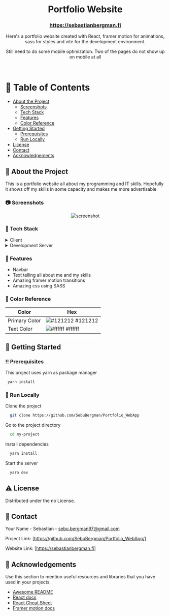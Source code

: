<div align="center">
  <h1>Portfolio Website</h1>
  <h3><a href="https://sebastianbergman.fi">https://sebastianbergman.fi</a></h3>
  
  <p>
    Here's a portfolio website created with React, framer motion for animations, sass for styles and vite for the development environment.
  </p>
  <p>
    Still need to do some mobile optimization. Two of the pages do not show up on mobile at all
  </p>
   
</div>

<br />

<!-- Table of Contents -->

# :notebook_with_decorative_cover: Table of Contents

- [About the Project](#star2-about-the-project)
  - [Screenshots](#camera-screenshots)
  - [Tech Stack](#space_invader-tech-stack)
  - [Features](#dart-features)
  - [Color Reference](#art-color-reference)
- [Getting Started](#toolbox-getting-started)
  - [Prerequisites](#bangbang-prerequisites)
  - [Run Locally](#running-run-locally)
- [License](#warning-license)
- [Contact](#handshake-contact)
- [Acknowledgements](#gem-acknowledgements)

<!-- About the Project -->

## :star2: About the Project

This is a portfolio website all about my programming and IT skills. Hopefully it shows off my skills in some capacity and makes me more advertisable

<!-- Screenshots -->

### :camera: Screenshots

<div align="center"> 
  <img src="https://github.com/SebuBergman/Portfolio_WebApp/blob/main/public/Portfolio_video.mp4" alt="screenshot" />
</div>

<!-- TechStack -->

### :space_invader: Tech Stack

<details>
  <summary>Client</summary>
  <ul>
    <li><a href="https://reactjs.org/">React.js</a></li>
    <li><a href="https://www.framer.com/motion/">Framer motion</a></li>
    <li><a href="https://sass-lang.com">Sass</a></li>
  </ul>
</details>

<details>
  <summary>Development Server</summary>
  <ul>
    <li><a href="https://vitejs.dev">Vite</a></li>
  </ul>
</details>

<!-- Features -->

### :dart: Features

- Navbar
- Text telling all about me and my skills
- Amazing framer motion transitions
- Amazing css using SASS

<!-- Color Reference -->

### :art: Color Reference

| Color         | Hex                                                              |
| ------------- | ---------------------------------------------------------------- |
| Primary Color | ![#121212](https://via.placeholder.com/10/222831?text=+) #121212 |
| Text Color    | ![#ffffff](https://via.placeholder.com/10/EEEEEE?text=+) #ffffff |

<!-- Getting Started -->

## :toolbox: Getting Started

<!-- Prerequisites -->

### :bangbang: Prerequisites

This project uses yarn as package manager

```bash
 yarn install
```

<!-- Run Locally -->

### :running: Run Locally

Clone the project

```bash
  git clone https://github.com/SebuBergman/Portfolio_WebApp
```

Go to the project directory

```bash
  cd my-project
```

Install dependencies

```bash
  yarn install
```

Start the server

```bash
  yarn dev
```

<!-- License -->

## :warning: License

Distributed under the no License.

<!-- Contact -->

## :handshake: Contact

Your Name - Sebastian - sebu.bergman97@gmail.com

Project Link: [https://github.com/SebuBergman/Portfolio_WebApp/]

Website Link: [https://sebastianbergman.fi]

<!-- Acknowledgments -->

## :gem: Acknowledgements

Use this section to mention useful resources and libraries that you have used in your projects.

- [Awesome README](https://github.com/matiassingers/awesome-readme)
- [React docs](https://reactjs.org/docs/getting-started.html)
- [React Cheat Sheet](https://www.freecodecamp.org/news/the-react-cheatsheet/)
- [Framer motion docs](https://www.framer.com/motion/)
